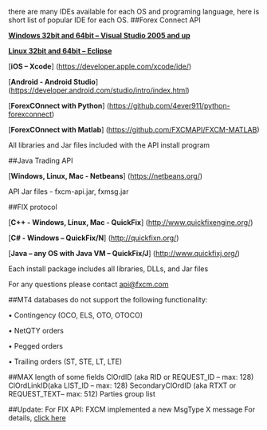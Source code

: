 there are many IDEs available for each OS and programing language, here is short list of popular IDE for each OS.
##Forex Connect API

[**Windows 32bit and 64bit – Visual Studio 2005 and up**](https://www.visualstudio.com/en-us/downloads/download-visual-studio-vs.aspx)

[**Linux 32bit and 64bit – Eclipse**](https://eclipse.org/)

[**iOS – Xcode**]  (https://developer.apple.com/xcode/ide/)

[**Android - Android Studio**]  (https://developer.android.com/studio/intro/index.html)

[**ForexCOnnect with Python**] (https://github.com/4ever911/python-forexconnect)

[**ForexCOnnect with Matlab**] (https://github.com/FXCMAPI/FXCM-MATLAB)

All libraries and Jar files included with the API install program

##Java Trading API

[**Windows, Linux, Mac  - Netbeans**] (https://netbeans.org/)

API Jar files - fxcm-api.jar, fxmsg.jar

##FIX protocol

[**C++ - Windows, Linux, Mac - QuickFix**] (http://www.quickfixengine.org/)

[**C# - Windows – QuickFix/N**] (http://quickfixn.org/)

[**Java – any OS with Java VM – QuickFix/J**] (http://www.quickfixj.org/)

Each install package includes all libraries, DLLs, and Jar files

For any questions please contact api@fxcm.com

##MT4 databases do not support the following functionality: 

•	Contingency (OCO, ELS, OTO, OTOCO)

•	NetQTY orders

•	Pegged orders

•	Trailing orders (ST, STE, LT, LTE)

##MAX length of some fields
ClOrdID  (aka RID or REQUEST_ID – max: 128)
ClOrdLinkID(aka LIST_ID – max: 128)
SecondaryClOrdID (aka RTXT or REQUEST_TEXT– max: 512)
Parties group list  

##Update: For FIX API:
FXCM implemented a new MsgType X message 
For details, <a href="https://docs.fxcorporate.com/api-message-info.pdf" target="_blank"> click here</a>


